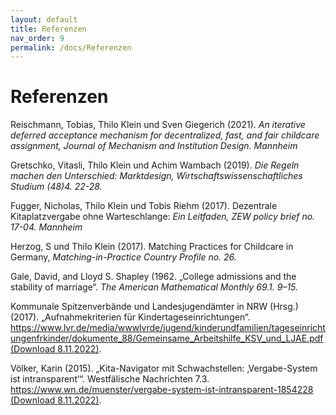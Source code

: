 ```yaml
---
layout: default
title: Referenzen
nav_order: 9
permalink: /docs/Referenzen
---
```



# Referenzen

Reischmann, Tobias, Thilo Klein und Sven Giegerich (2021). *An iterative deferred acceptance mechanism for decentralized, fast, and fair childcare assignment, Journal of Mechanism and Institution Design. Mannheim*

Gretschko, Vitasli, Thilo Klein und Achim Wambach (2019). *Die Regeln machen den Unterschied: Marktdesign, Wirtschaftswissenschaftliches Studium (48)4. 22-28.*

Fugger, Nicholas, Thilo Klein und Tobis Riehm (2017). Dezentrale Kitaplatzvergabe ohne Warteschlange: *Ein Leitfaden, ZEW policy brief no. 17-04. Mannheim*

Herzog, S und Thilo Klein (2017). Matching Practices for Childcare in Germany, *Matching-in-Practice Country Profile no. 26.*

Gale, David, and Lloyd S. Shapley (1962. „College admissions and the stability of marriage“. *The American Mathematical Monthly 69.1. 9–15.*

Kommunale Spitzenverbände und Landesjugendämter in NRW (Hrsg.) (2017). „Aufnahmekriterien für Kindertageseinrichtungen“. [https://www.lvr.de/media/wwwlvrde/jugend/kinderundfamilien/tageseinrichtungenfrkinder/dokumente_88/Gemeinsame_Arbeitshilfe_KSV_und_LJAE.pdf (Download 8.11.2022)](https://www.lvr.de/media/wwwlvrde/jugend/kinderundfamilien/tageseinrichtungenfrkinder/dokumente_88/Gemeinsame_Arbeitshilfe_KSV_und_LJAE.pdf).

Völker, Karin (2015). „Kita-Navigator mit Schwachstellen: ‚Vergabe-System ist intransparent‘“. Westfälische Nachrichten 7.3. [https://www.wn.de/muenster/vergabe-system-ist-intransparent-1854228 (Download 8.11.2022)](https://www.wn.de/muenster/vergabe-system-ist-intransparent-1854228).
